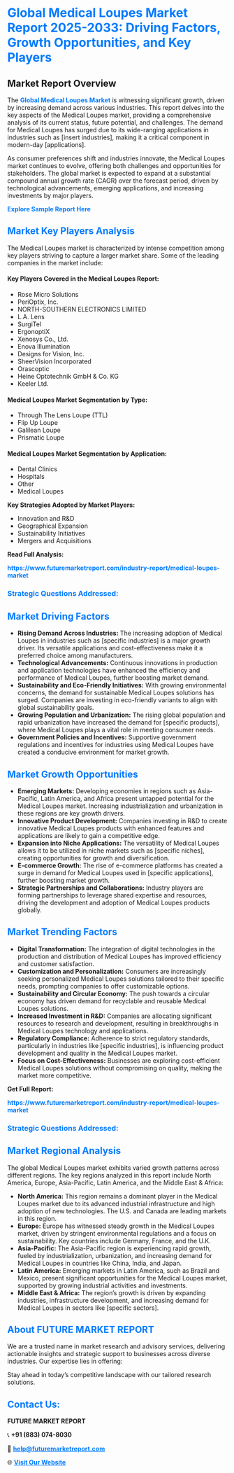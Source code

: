 <h1 style="color: #007BFF;">Global Medical Loupes Market Report 2025-2033: Driving Factors, Growth Opportunities, and Key Players</h1>

<section id="overview">
<h2>Market Report Overview</h2>
<p>The <a href="https://www.futuremarketreport.com/industry-report/medical-loupes-market" style="color: #007BFF; text-decoration: none;"><strong>Global Medical Loupes Market</strong></a> is witnessing significant growth, driven by increasing demand across various industries. This report delves into the key aspects of the Medical Loupes market, providing a comprehensive analysis of its current status, future potential, and challenges. The demand for Medical Loupes has surged due to its wide-ranging applications in industries such as [insert industries], making it a critical component in modern-day [applications].</p>
<p>As consumer preferences shift and industries innovate, the Medical Loupes market continues to evolve, offering both challenges and opportunities for stakeholders. The global market is expected to expand at a substantial compound annual growth rate (CAGR) over the forecast period, driven by technological advancements, emerging applications, and increasing investments by major players.</p>
</section>

<section id="overview">
<p><a href="https://www.futuremarketreport.com/request-sample/reportId=125226" style="color: #007BFF; text-decoration: none;"><strong>Explore Sample Report Here</strong></a></p>
</section>

<section id="key-players">
<h2 style="color: #007BFF;">Market Key Players Analysis</h2>
<p>The Medical Loupes market is characterized by intense competition among key players striving to capture a larger market share. Some of the leading companies in the market include:</p>
<h4>Key Players Covered in the Medical Loupes Report:</h4>
<ul><li>Rose Micro Solutions</li><li>PeriOptix, Inc.</li><li>NORTH-SOUTHERN ELECTRONICS LIMITED</li><li>L.A. Lens</li><li>SurgiTel</li><li>ErgonoptiX</li><li>Xenosys Co., Ltd.</li><li>Enova Illumination</li><li>Designs for Vision, Inc.</li><li>SheerVision Incorporated</li><li>Orascoptic</li><li>Heine Optotechnik GmbH &amp; Co. KG</li><li>Keeler Ltd.</li></ul>
<h4>Medical Loupes Market Segmentation by Type:</h4>
<ul><li>Through The Lens Loupe (TTL)</li><li>Flip Up Loupe</li><li>Galilean Loupe</li><li>Prismatic Loupe</li></ul>

<h4>Medical Loupes Market Segmentation by Application:</h4>
<ul><li>Dental Clinics</li><li>Hospitals</li><li>Other</li><li>Medical Loupes</li></ul>
<p><strong>Key Strategies Adopted by Market Players:</strong></p>
<ul>
<li>Innovation and R&D</li>
<li>Geographical Expansion</li>
<li>Sustainability Initiatives</li>
<li>Mergers and Acquisitions</li>
</ul>
</section>

<section>
<p><strong>Read Full Analysis: </strong></p><a href="https://www.futuremarketreport.com/industry-report/medical-loupes-market" style="color: #007BFF; text-decoration: none;"><strong>https://www.futuremarketreport.com/industry-report/medical-loupes-market</strong></a>
<h3 style="color: #007BFF;">Strategic Questions Addressed:</h3>
</section>

<section id="driving-factors">
<h2 style="color: #007BFF;">Market Driving Factors</h2>
<ul>
<li><strong>Rising Demand Across Industries:</strong> The increasing adoption of Medical Loupes in industries such as [specific industries] is a major growth driver. Its versatile applications and cost-effectiveness make it a preferred choice among manufacturers.</li>
<li><strong>Technological Advancements:</strong> Continuous innovations in production and application technologies have enhanced the efficiency and performance of Medical Loupes, further boosting market demand.</li>
<li><strong>Sustainability and Eco-Friendly Initiatives:</strong> With growing environmental concerns, the demand for sustainable Medical Loupes solutions has surged. Companies are investing in eco-friendly variants to align with global sustainability goals.</li>
<li><strong>Growing Population and Urbanization:</strong> The rising global population and rapid urbanization have increased the demand for [specific products], where Medical Loupes plays a vital role in meeting consumer needs.</li>
<li><strong>Government Policies and Incentives:</strong> Supportive government regulations and incentives for industries using Medical Loupes have created a conducive environment for market growth.</li>
</ul>
</section>

<section id="growth-opportunities">
<h2 style="color: #007BFF;">Market Growth Opportunities</h2>
<ul>
<li><strong>Emerging Markets:</strong> Developing economies in regions such as Asia-Pacific, Latin America, and Africa present untapped potential for the Medical Loupes market. Increasing industrialization and urbanization in these regions are key growth drivers.</li>
<li><strong>Innovative Product Development:</strong> Companies investing in R&D to create innovative Medical Loupes products with enhanced features and applications are likely to gain a competitive edge.</li>
<li><strong>Expansion into Niche Applications:</strong> The versatility of Medical Loupes allows it to be utilized in niche markets such as [specific niches], creating opportunities for growth and diversification.</li>
<li><strong>E-commerce Growth:</strong> The rise of e-commerce platforms has created a surge in demand for Medical Loupes used in [specific applications], further boosting market growth.</li>
<li><strong>Strategic Partnerships and Collaborations:</strong> Industry players are forming partnerships to leverage shared expertise and resources, driving the development and adoption of Medical Loupes products globally.</li>
</ul>
</section>

<section id="trending-factors">
<h2 style="color: #007BFF;">Market Trending Factors</h2>
<ul>
<li><strong>Digital Transformation:</strong> The integration of digital technologies in the production and distribution of Medical Loupes has improved efficiency and customer satisfaction.</li>
<li><strong>Customization and Personalization:</strong> Consumers are increasingly seeking personalized Medical Loupes solutions tailored to their specific needs, prompting companies to offer customizable options.</li>
<li><strong>Sustainability and Circular Economy:</strong> The push towards a circular economy has driven demand for recyclable and reusable Medical Loupes solutions.</li>
<li><strong>Increased Investment in R&D:</strong> Companies are allocating significant resources to research and development, resulting in breakthroughs in Medical Loupes technology and applications.</li>
<li><strong>Regulatory Compliance:</strong> Adherence to strict regulatory standards, particularly in industries like [specific industries], is influencing product development and quality in the Medical Loupes market.</li>
<li><strong>Focus on Cost-Effectiveness:</strong> Businesses are exploring cost-efficient Medical Loupes solutions without compromising on quality, making the market more competitive.</li>
</ul>
</section>

<section>
<p><strong>Get Full Report: </strong></p><a href="https://www.futuremarketreport.com/industry-report/medical-loupes-market" style="color: #007BFF; text-decoration: none;"><strong>https://www.futuremarketreport.com/industry-report/medical-loupes-market</strong></a>
<h3 style="color: #007BFF;">Strategic Questions Addressed:</h3>
</section>


<section id="regional-analysis">
<h2 style="color: #007BFF;">Market Regional Analysis</h2>
<p>The global Medical Loupes market exhibits varied growth patterns across different regions. The key regions analyzed in this report include North America, Europe, Asia-Pacific, Latin America, and the Middle East & Africa:</p>
<ul>
<li><strong>North America:</strong> This region remains a dominant player in the Medical Loupes market due to its advanced industrial infrastructure and high adoption of new technologies. The U.S. and Canada are leading markets in this region.</li>
<li><strong>Europe:</strong> Europe has witnessed steady growth in the Medical Loupes market, driven by stringent environmental regulations and a focus on sustainability. Key countries include Germany, France, and the U.K.</li>
<li><strong>Asia-Pacific:</strong> The Asia-Pacific region is experiencing rapid growth, fueled by industrialization, urbanization, and increasing demand for Medical Loupes in countries like China, India, and Japan.</li>
<li><strong>Latin America:</strong> Emerging markets in Latin America, such as Brazil and Mexico, present significant opportunities for the Medical Loupes market, supported by growing industrial activities and investments.</li>
<li><strong>Middle East & Africa:</strong> The region’s growth is driven by expanding industries, infrastructure development, and increasing demand for Medical Loupes in sectors like [specific sectors].</li>
</ul>
</section>

<footer>
<h2 style="color: #007BFF;">About FUTURE MARKET REPORT</h2>
<p>We are a trusted name in market research and advisory services, delivering actionable insights and strategic support to businesses across diverse industries. Our expertise lies in offering:</p>

<p>Stay ahead in today’s competitive landscape with our tailored research solutions.</p>

<h2 style="color: #007BFF;">Contact Us:</h2>
<p><strong>FUTURE MARKET REPORT</strong></p>
<p>📞 <strong>+91 (883) 074-8030</strong></p>
<p>📧 <strong><a href="mailto:help@futuremarketreport.com" style="color: #007BFF;">help@futuremarketreport.com</a></strong></p>
<p>🌐 <strong><a href="https://www.futuremarketreport.com/" style="color: #007BFF;">Visit Our Website</a></strong></p>
</footer>